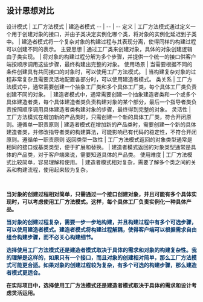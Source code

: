<html>
<body>
<!--StartFragment--><h2>设计思想对比</h2>
设计模式 | 工厂方法模式 | 建造者模式
-- | -- | --
定义 | 工厂方法模式通过定义一个用于创建对象的接口，并由子类决定实例化哪个类，将对象的实例化延迟到子类中。 | 建造者模式将一个复杂对象的构建过程与其表现分离，使得同样的构建过程可以创建不同的表示。
主要思想 | 通过工厂类来创建对象，具体的对象创建逻辑由子类实现。 | 将对象的构建过程分解为多个步骤，并提供一个统一的接口供客户端按顺序调用这些步骤，最终构建出完整的对象。
使用场景 | 当需要根据不同的条件创建具有共同接口的对象时，可以使用工厂方法模式。 | 当构建复杂对象的过程非常复杂且需要灵活地配置各部分时，可以使用建造者模式。
类关系 | 工厂方法模式中，通常需要创建一个抽象工厂类和多个具体工厂类，每个具体工厂类负责创建不同的对象。 | 建造者模式中，通常需要创建一个抽象建造者类和一个或多个具体建造者类，每个具体建造者类负责构建对象的某个部分，最后一个指导者类负责按照顺序调用具体建造者类构建对象的步骤，最终得到完整的对象。
灵活性 | 工厂方法模式在增加新的产品类时，只需创建一个新的具体工厂类，符合开闭原则。遵循单一职责原则 | 建造者模式在增加新的产品类时，需要创建一个新的具体建造者类，并修改指导者类的构建算法，可能影响已有代码的稳定性，不符合开闭原则。遵循单一职责原则
返回类型一致性 | 工厂方法模式返回的对象类型通常是相同的接口或基类类型，便于扩展和替换。 | 建造者模式返回的对象类型通常是具体的产品类，对于客户端来说，需要知道具体的产品类。
使用难度 | 工厂方法模式比较简单，容易理解和使用。 | 建造者模式相对复杂，需要了解多个类之间的关系和构建流程，使用起来较为复杂。

<p><br /></p><p><strong>当对象的创建过程相对简单，只需通过一个接口创建对象，并且可能有多个具体实现时，可以考虑使用工厂方法模式。这样，每个具体工厂负责实例化一种具体产品。</strong></p><p><strong><span style="color: #003366;">当对象的创建过程复杂，需要一步一步地构建，并且构建过程中有多个可选步骤，可以使用建造者模式。建造者模式将构建过程解耦，使得客户端可以根据需求自由组合构建步骤，而不必关心构建细节。</span></strong></p><p><strong><span style="color: #003366;">选择使用工厂方法模式还是建造者模式取决于具体的需求和对象的构建复杂性。我的理解是这样的，如果只有一个接口，而且对象的创建相对简单，那么工厂方法模式可能更合适。如果对象的创建过程较为复杂，有多个可选的构建步骤，那么建造者模式更适合。</span></strong></p><p><strong>在实际项目中，选择使用工厂方法模式还是建造者模式取决于具体的需求和设计考虑灵活运用。</strong></p><p><br /></p><!--EndFragment-->
</body>
</html>